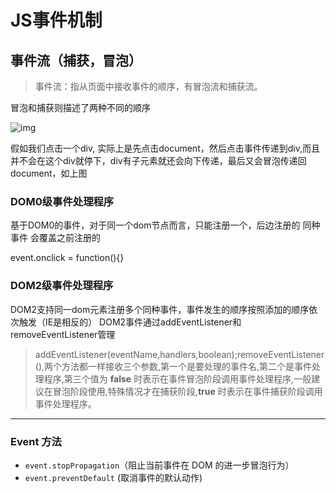 # JS事件机制

## 事件流（捕获，冒泡）

> 事件流：指从页面中接收事件的顺序，有冒泡流和捕获流。

冒泡和捕获则描述了两种不同的顺序

![img](https://www.peterchen.club/imgs/eventflow.png)

假如我们点击一个div, 实际上是先点击document，然后点击事件传递到div,而且并不会在这个div就停下，div有子元素就还会向下传递，最后又会冒泡传递回document，如上图

### DOM0级事件处理程序

基于DOM0的事件，对于同一个dom节点而言，只能注册一个，后边注册的 同种事件 会覆盖之前注册的

event.onclick = function(){}

### DOM2级事件处理程序

DOM2支持同一dom元素注册多个同种事件，事件发生的顺序按照添加的顺序依次触发（IE是相反的）
DOM2事件通过addEventListener和removeEventListener管理

> addEventListener(eventName,handlers,boolean);removeEventListener(),两个方法都一样接收三个参数,第一个是要处理的事件名,第二个是事件处理程序,第三个值为 **false** 时表示在事件冒泡阶段调用事件处理程序,一般建议在冒泡阶段使用,特殊情况才在捕获阶段,**true** 时表示在事件捕获阶段调用事件处理程序。

---

### Event 方法

- `event.stopPropagation`（阻止当前事件在 DOM 的进一步冒泡行为）
- `event.preventDefault` (取消事件的默认动作)
